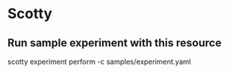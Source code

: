 Scotty
======

Run sample experiment with this resource
----------------------------------------

scotty experiment perform -c samples/experiment.yaml